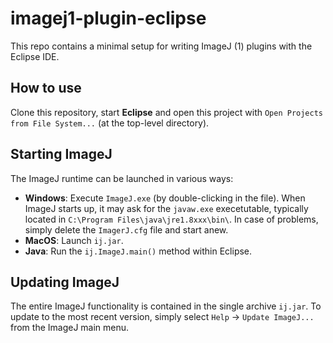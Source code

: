 # imagej1-plugin-eclipse
This repo contains a minimal setup for writing ImageJ (1) plugins with the Eclipse IDE.

## How to use
Clone this repository, start **Eclipse** and open this project with ``Open Projects from File System...`` (at the top-level directory).

## Starting ImageJ
The ImageJ runtime can be launched in various ways:
- **Windows**: Execute ``ImageJ.exe`` (by double-clicking in the file).
When ImageJ starts up, it may ask for the ``javaw.exe`` execetutable, typically located in ``C:\Program Files\java\jre1.8xxx\bin\``. In case of problems, simply delete the ``ImagerJ.cfg`` file and start anew.
- **MacOS**: Launch ``ij.jar``.
- **Java**: Run the ``ij.ImageJ.main()`` method within Eclipse.

## Updating ImageJ
The entire ImageJ functionality is contained in the single archive ``ij.jar``. To update to the most recent version, simply select
``Help`` -> ``Update ImageJ...`` from the ImageJ main menu.
